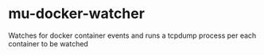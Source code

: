 # mu-docker-watcher
Watches for docker container events and runs a tcpdump process per each container to be watched 
